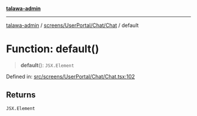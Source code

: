 [**talawa-admin**](../../../../../README.md)

***

[talawa-admin](../../../../../README.md) / [screens/UserPortal/Chat/Chat](../README.md) / default

# Function: default()

> **default**(): `JSX.Element`

Defined in: [src/screens/UserPortal/Chat/Chat.tsx:102](https://github.com/bint-Eve/talawa-admin/blob/bb9ac170c0ec806cc5423650a66bbe110c3af5d9/src/screens/UserPortal/Chat/Chat.tsx#L102)

## Returns

`JSX.Element`

